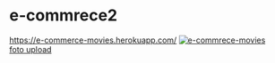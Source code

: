 # e-commrece2
https://e-commerce-movies.herokuapp.com/
<a href="https://ibb.co/DWfznN3"><img src="https://i.ibb.co/Syw5p2q/e-commrece-movies.png" alt="e-commrece-movies" border="0"></a><br /><a target='_blank' href='https://imgbb.com/'>foto upload</a><br />
